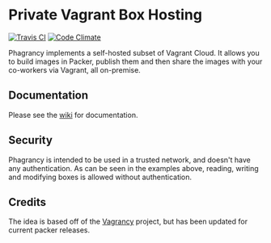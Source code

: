 # Private Vagrant Box Hosting

[![Travis CI](https://secure.travis-ci.org/dlundgren/phagrancy.png)](https://travis-ci.org/dlundgren/phagrancy) [![Code Climate](https://codeclimate.com/github/dlundgren/phagrancy/badges/gpa.svg)](https://codeclimate.com/github/dlundgren/phagrancy)

Phagrancy implements a self-hosted subset of Vagrant Cloud. It allows you to build images in Packer, publish them and then share the images with your co-workers via Vagrant, all on-premise.

## Documentation

Please see the [wiki](wiki) for documentation.

## Security

Phagrancy is intended to be used in a trusted network, and doesn't have any authentication. As can be seen in
the examples above, reading, writing and modifying boxes is allowed without authentication.

## Credits

The idea is based off of the [Vagrancy](https://github.com/ryandoyle/vagrancy) project, but has been updated for current packer releases.
